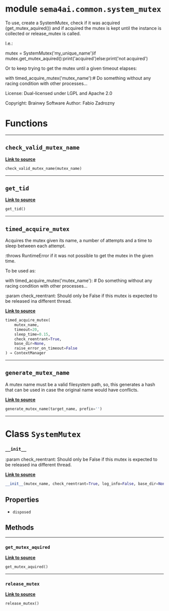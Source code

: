<!-- markdownlint-disable -->

# module `sema4ai.common.system_mutex`

To use, create a SystemMutex, check if it was acquired (get_mutex_aquired()) and if acquired the mutex is kept until the instance is collected or release_mutex is called.

I.e.:

mutex = SystemMutex('my_unique_name')if mutex.get_mutex_aquired():print('acquired')else:print('not acquired')

Or to keep trying to get the mutex until a given timeout elapses:

with timed_acquire_mutex('mutex_name'):# Do something without any racing condition with other processes...

License: Dual-licensed under LGPL and Apache 2.0

Copyright: Brainwy Software Author: Fabio Zadrozny

# Functions

______________________________________________________________________

## `check_valid_mutex_name`

[**Link to source**](https://github.com/sema4ai/actions/tree/master/common/src/sema4ai/common/system_mutex.py#L42)

```python
check_valid_mutex_name(mutex_name)
```

______________________________________________________________________

## `get_tid`

[**Link to source**](https://github.com/sema4ai/actions/tree/master/common/src/sema4ai/common/system_mutex.py#L58)

```python
get_tid()
```

______________________________________________________________________

## `timed_acquire_mutex`

Acquires the mutex given its name, a number of attempts and a time to sleep between each attempt.

:throws RuntimeError if it was not possible to get the mutex in the given time.

To be used as:

with timed_acquire_mutex('mutex_name'): # Do something without any racing condition with other processes...

:param check_reentrant: Should only be False if this mutex is expected to be released ina different thread.

[**Link to source**](https://github.com/sema4ai/actions/tree/master/common/src/sema4ai/common/system_mutex.py#L340)

```python
timed_acquire_mutex(
    mutex_name,
    timeout=20,
    sleep_time=0.15,
    check_reentrant=True,
    base_dir=None,
    raise_error_on_timeout=False
) → ContextManager
```

______________________________________________________________________

## `generate_mutex_name`

A mutex name must be a valid filesystem path, so, this generates a hash that can be used in case the original name would have conflicts.

[**Link to source**](https://github.com/sema4ai/actions/tree/master/common/src/sema4ai/common/system_mutex.py#L402)

```python
generate_mutex_name(target_name, prefix='')
```

______________________________________________________________________

# Class `SystemMutex`

### `__init__`

:param check_reentrant: Should only be False if this mutex is expected to be released ina different thread.

[**Link to source**](https://github.com/sema4ai/actions/tree/master/common/src/sema4ai/common/system_mutex.py#L231)

```python
__init__(mutex_name, check_reentrant=True, log_info=False, base_dir=None)
```

## Properties

- `disposed`

## Methods

______________________________________________________________________

### `get_mutex_aquired`

[**Link to source**](https://github.com/sema4ai/actions/tree/master/common/src/sema4ai/common/system_mutex.py#L319)

```python
get_mutex_aquired()
```

______________________________________________________________________

### `release_mutex`

[**Link to source**](https://github.com/sema4ai/actions/tree/master/common/src/sema4ai/common/system_mutex.py#L322)

```python
release_mutex()
```
